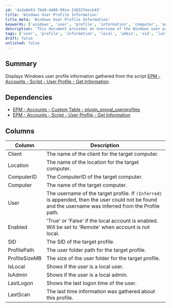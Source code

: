 ```yaml
---
id: 'da3a0d43-7bdd-4408-99ce-138337eecb43'
title: 'Windows User Profile Information'
title_meta: 'Windows User Profile Information'
keywords: ['windows', 'user', 'profile', 'information', 'computer', 'account', 'local', 'admin', 'sid', 'lastlogon']
description: 'This document provides an overview of the Windows user profile information gathered from the EPM - Accounts - Script - User Profile - Get Information script. It details the dependencies, columns, and descriptions of the user profile data collected.'
tags: ['user', 'profile', 'information', 'local', 'admin', 'sid', 'lastlogon', 'computer']
draft: false
unlisted: false
---
```

## Summary

Displays Windows user profile information gathered from the script [EPM - Accounts - Script - User Profile - Get Information](https://proval.itglue.com/DOC-5078775-8476496).

## Dependencies

- [EPM - Accounts - Custom Table - plugin_proval_userprofiles](https://proval.itglue.com/DOC-5078775-8476498)
- [EPM - Accounts - Script - User Profile - Get Information](https://proval.itglue.com/DOC-5078775-8476496)

## Columns

| Column         | Description                                                                                              |
|----------------|----------------------------------------------------------------------------------------------------------|
| Client         | The name of the client for the target computer.                                                         |
| Location       | The name of the location for the target computer.                                                       |
| ComputerID     | The ComputerID of the target computer.                                                                  |
| Computer       | The name of the target computer.                                                                         |
| User           | The username of the target profile. If `(Inferred)` is appended, then the user could not be found and the username was inferred from the Profile path. |
| Enabled        | 'True' or 'False' if the local account is enabled. Will be set to 'Remote' when account is not local.  |
| SID            | The SID of the target profile.                                                                           |
| ProfilePath    | The user folder path for the target profile.                                                            |
| ProfileSizeMB  | The size of the user folder for the target profile.                                                     |
| IsLocal        | Shows if the user is a local user.                                                                       |
| IsAdmin        | Shows if the user is a local admin.                                                                      |
| LastLogon      | Shows the last logon time of the user.                                                                   |
| LastScan       | The last time information was gathered about this profile.                                               |







